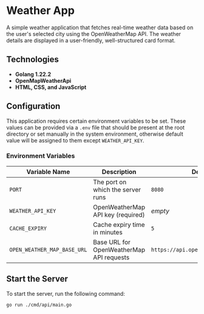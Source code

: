 # Weather App

A simple weather application that fetches real-time weather data based on the user's selected city using the OpenWeatherMap API. The weather details are displayed in a user-friendly, well-structured card format.

## Technologies

- **Golang 1.22.2**
- **OpenMapWeatherApi**
- **HTML, CSS, and JavaScript**

## Configuration

This application requires certain environment variables to be set. These values can be provided via a `.env` file that should be present at the root directory or set manually in the system environment, otherwise default value will be assigned to them except `WEATHER_API_KEY`.

### **Environment Variables**

| Variable Name               | Description                                | Default Value |
|-----------------------------|--------------------------------------------|--------------|
| `PORT`                      | The port on which the server runs          | `8080`       |
| `WEATHER_API_KEY`           | OpenWeatherMap API key (required)          | _empty_      |
| `CACHE_EXPIRY`              | Cache expiry time in minutes               | `5`          |
| `OPEN_WEATHER_MAP_BASE_URL` | Base URL for OpenWeatherMap API requests   | `https://api.openweathermap.org/data/2.5` |

## Start the Server

To start the server, run the following command:

```bash
go run ./cmd/api/main.go
